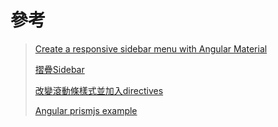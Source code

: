 # 參考

> [Create a responsive sidebar menu with Angular Material](https://zoaibkhan.com/blog/create-a-responsive-sidebar-menu-with-angular-material/)
>
> [摺疊Sidebar ](https://www.concretepage.com/angular-material/angular-material-sidebar-menu-with-submenu)
>
> [改變滾動條樣式並加入directives](https://medium.com/weekly-webtips/sleek-and-interactive-scroll-bar-using-angular-directive-e98a8c5fd3f8)
>
> [Angular prismjs example](https://computing-atman.com/blog/47-angular-prismjs-example/)